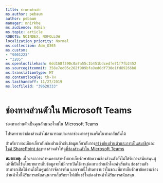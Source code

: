 ```yaml
---
title: ช่องทางส่วนตัว
ms.author: pebaum
author: pebaum
manager: mnirkhe
ms.audience: Admin
ms.topic: article
ROBOTS: NOINDEX, NOFOLLOW
localization_priority: Normal
ms.collection: Adm_O365
ms.custom:
- "9001223"
- "3205"
ms.openlocfilehash: 6dd168f390c0a7a55c1b451bdcedfe71f7fb2452
ms.sourcegitcommit: 358e7ed05c262f909bfa9ed0df730e1fd89266b8
ms.translationtype: MT
ms.contentlocale: th-TH
ms.lasthandoff: 11/27/2019
ms.locfileid: "39628333"
---
```

# <a name="private-channels-in-microsoft-teams"></a>ช่องทางส่วนตัวใน Microsoft Teams

ช่องทางส่วนตัวเป็นคุณลักษณะใหม่ใน Microsoft Teams 

โปรดทราบว่าช่องส่วนตัวไม่สามารถแปลงจากช่องมาตรฐานหรือในทางกลับกันได้

สำหรับรายละเอียดเกี่ยวกับช่องส่วนตัวเช่นข้อมูลเกี่ยวกับการ[สร้างช่องส่วนตัวและการเป็นสมาชิก](https://docs.microsoft.com/MicrosoftTeams/private-channels#private-channel-creation-and-membership)และ[ไซต์ SharePoint ช่อง](https://docs.microsoft.com/MicrosoftTeams/private-channels#private-channel-sharepoint-sites)ทางส่วนตัวให้ดู[ที่ช่องส่วนตัวใน Microsoft Teams](https://docs.microsoft.com/MicrosoftTeams/private-channels) 

**หมายเหตุ:** เนื่องจากการกำหนดค่าสำหรับการเก็บรักษาข้อความช่องส่วนตัวยังไม่ได้รับการสนับสนุนผู้เช่าที่เปิดใช้นโยบายการเก็บข้อมูลจะไม่มีการเปิดใช้งานช่องทางส่วนตัวโดยค่าเริ่มต้น ช่องส่วนตัวสามารถเปิดใช้งานได้ในศูนย์การจัดการทีม นอกจากนี้โปรดทราบว่าในขณะที่การเก็บรักษาข้อความช่องส่วนตัวไม่ได้รับการสนับสนุนการเก็บรักษาไฟล์ที่แชร์ในช่องส่วนตัวได้รับการสนับสนุน